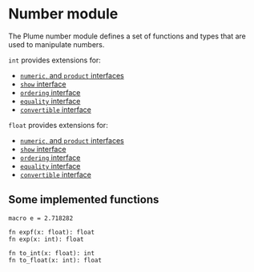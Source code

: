 # Number module

The Plume number module defines a set of functions and types that are used to manipulate numbers.

`int` provides extensions for:

- [`numeric`, and `product` interfaces](../classes.md#numeric-and-product-interfaces)
- [`show` interface](../classes.md#show-interface)
- [`ordering` interface](../classes.md#ordering-interface)
- [`equality` interface](../classes.md#equality-interface)
- [`convertible` interface](../classes.md#convertible-interface)

`float` provides extensions for:

- [`numeric`, and `product` interfaces](../classes.md#numeric-and-product-interfaces)
- [`show` interface](../classes.md#show-interface)
- [`ordering` interface](../classes.md#ordering-interface)
- [`equality` interface](../classes.md#equality-interface)
- [`convertible` interface](../classes.md#convertible-interface)

## Some implemented functions

```plume
macro e = 2.718282
```

```plume
fn expf(x: float): float
fn exp(x: int): float
```

```plume
fn to_int(x: float): int
fn to_float(x: int): float
```